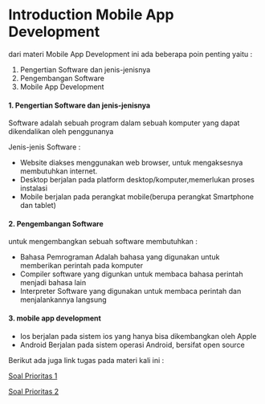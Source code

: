 # Introduction Mobile App Development

dari materi Mobile App Development ini ada beberapa poin penting yaitu :
1.  Pengertian Software dan jenis-jenisnya
2.  Pengembangan Software
3.  Mobile App Development  

#### 1. Pengertian Software dan jenis-jenisnya
Software adalah sebuah program dalam sebuah komputer yang dapat dikendalikan oleh penggunanya

Jenis-jenis Software :
- Website
diakses menggunakan web browser, untuk mengaksesnya membutuhkan internet.
- Desktop
berjalan pada platform desktop/komputer,memerlukan proses instalasi
- Mobile
berjalan pada perangkat mobile(berupa perangkat Smartphone dan tablet)

#### 2. Pengembangan Software
untuk mengembangkan sebuah software membutuhkan :
- Bahasa Pemrograman 
Adalah bahasa yang digunakan untuk memberikan perintah pada komputer
- Compiler
software yang digunkan untuk membaca bahasa perintah menjadi bahasa lain 
- Interpreter
Software yang digunakan untuk membaca perintah dan menjalankannya langsung

#### 3. mobile app development 
- Ios 
berjalan pada sistem ios yang hanya bisa dikembangkan oleh Apple
- Android 
Berjalan pada sistem operasi Android, bersifat open source

Berikut ada juga link tugas pada materi kali ini :

[Soal Prioritas 1](https://docs.google.com/document/d/1ph3xRLidj8prg5U2pU_Tu4zDOA2-M-XIM0rFpoGJLfU/edit?usp=sharing)

[Soal Prioritas 2](https://docs.google.com/document/d/1VhDfETq-RDub0OBynnI9jDCRLuSx13c3dO0EIOgtNRI/edit?usp=sharing)

